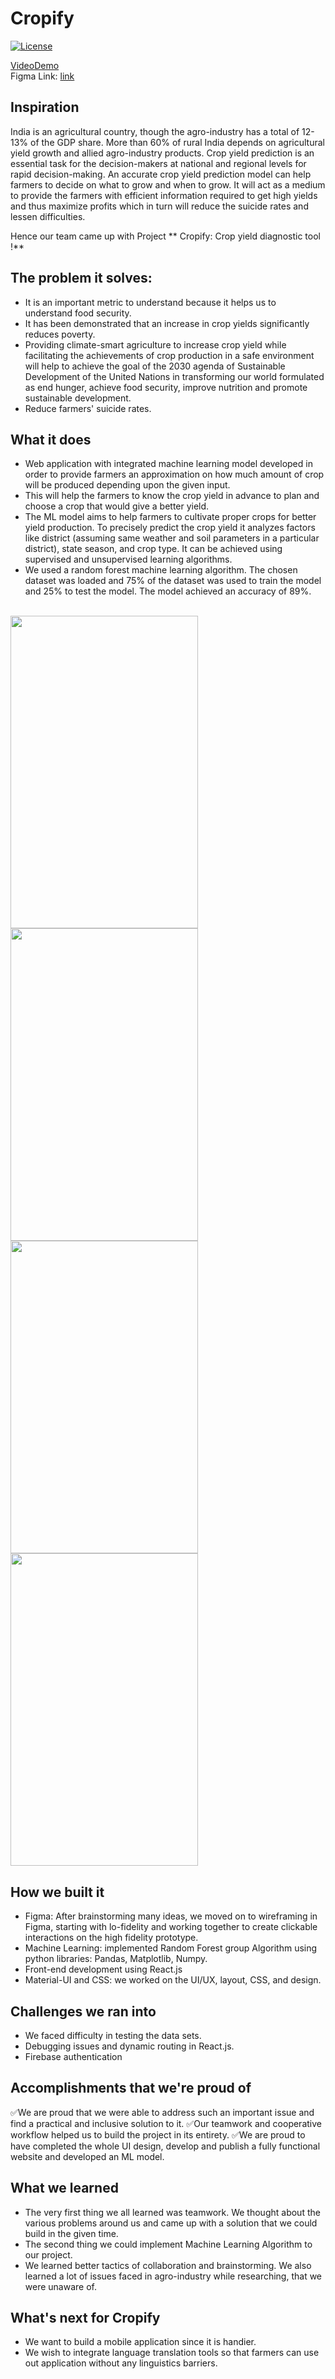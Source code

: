 # Cropify
[fork]: ../../fork
[pr]: ../../compare
[contributing]: CONTRIBUTING.md

[![License](https://img.shields.io/badge/License-Apache%202.0-blue.svg)](https://opensource.org/licenses/Apache-2.0) 

<!-- Banner goes here -->


[VideoDemo](https://youtu.be/5n0jKr0DMJI)
<br>
Figma Link: [link](https://www.figma.com/proto/kOaqr8HMmjayHB02Ar9yEN/Cod(H)ergram?page-id=0%3A1&node-id=2%3A7&viewport=241%2C48%2C0.22&scaling=scale-down&starting-point-node-id=2%3A4)
<!-- Details goes here -->

## Inspiration
India is an agricultural country, though the agro-industry has a total of 12-13% of the GDP share. More than 60% of rural India depends on agricultural yield growth and allied agro-industry products. Crop yield prediction is an essential task for the decision-makers at national and regional levels for rapid decision-making. An accurate crop yield prediction model can help farmers to decide on what to grow and when to grow. It will act as a medium to provide the farmers with efficient information required to get high yields and thus maximize profits which in turn will reduce the suicide rates and lessen difficulties.

Hence our team came up with Project ** Cropify: Crop yield diagnostic tool !**

## The problem it solves:
* It is an important metric to understand because it helps us to understand food security.
* It has been demonstrated that an increase in crop yields significantly reduces poverty. 
* Providing climate-smart agriculture to increase crop yield while facilitating the achievements of crop production in a safe environment will help to achieve the goal of the 2030 agenda of Sustainable Development of the United Nations in transforming our world formulated as end hunger, achieve food security, improve nutrition and promote sustainable development. 
* Reduce farmers' suicide rates.

## What it does
* Web application with integrated machine learning model developed in order to provide farmers an approximation on how much amount of crop will be produced depending upon the given input.
* This will help the farmers to know the crop yield in advance to plan and choose a crop that would give a better yield.
* The ML model aims to help farmers to cultivate proper crops for better yield production. To precisely predict the crop yield it analyzes factors like district (assuming same weather and soil parameters in a particular district), state season, and crop type. It can be achieved using supervised and unsupervised learning algorithms. 
* We used a random forest machine learning algorithm. The chosen dataset was loaded and 75% of the dataset was used to train the model and 25% to test the model. The model achieved an accuracy of 89%. 

<br> <img src="https://github.com/prachi237/hackDefine/blob/master/client/WhatsApp%20Image%202022-05-08%20at%204.41.38%20PM%20(1).jpeg" width="300" height="500" >
<img src="https://github.com/prachi237/hackDefine/blob/master/client/WhatsApp%20Image%202022-05-08%20at%204.41.38%20PM%20(2).jpeg" width="300" height="500" >
<img src="https://github.com/prachi237/hackDefine/blob/master/client/WhatsApp%20Image%202022-05-08%20at%204.41.38%20PM.jpeg" width="300" height="500" >
<img src="https://github.com/prachi237/hackDefine/blob/master/client/WhatsApp%20Image%202022-05-08%20at%204.41.39%20PM%20(1).jpeg" width="300" height="500" >



## How we built it
* Figma: After brainstorming many ideas, we moved on to wireframing in Figma, starting with lo-fidelity and working together to create clickable interactions on the high fidelity prototype.
* Machine Learning: implemented Random Forest group Algorithm using python libraries: Pandas, Matplotlib, Numpy.
* Front-end development using React.js
* Material-UI and CSS: we worked on the UI/UX, layout, CSS, and design.

## Challenges we ran into
* We faced difficulty in testing the data sets.
* Debugging issues and dynamic routing in React.js.
* Firebase authentication

## Accomplishments that we're proud of
 
✅We are proud that we were able to address such an important issue and find a practical and inclusive solution to it.
✅Our teamwork and cooperative workflow helped us to build the project in its entirety.
✅We are proud to have completed the whole UI design, develop and publish a fully functional website and developed an ML model.
## What we learned
* The very first thing we all learned was teamwork. We thought about the various problems around us and came up with a solution that we could build in the given time.
* The second thing we could implement Machine Learning Algorithm to our project. 
* We learned better tactics of collaboration and brainstorming. We also learned a lot of issues faced in agro-industry while researching, that we were unaware of.

## What's next for Cropify
* We want to build a mobile application since it is handier.
* We wish to integrate language translation tools so that farmers can use out application without any linguistics barriers.

